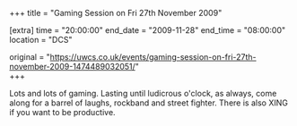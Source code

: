+++
title = "Gaming Session on Fri 27th November 2009"

[extra]
time = "20:00:00"
end_date = "2009-11-28"
end_time = "08:00:00"
location = "DCS"

original = "https://uwcs.co.uk/events/gaming-session-on-fri-27th-november-2009-1474489032051/"    
+++

Lots and lots of gaming. Lasting until ludicrous o'clock, as always, come along for a barrel of laughs, rockband and street fighter. There is also XING if you want to be productive.

